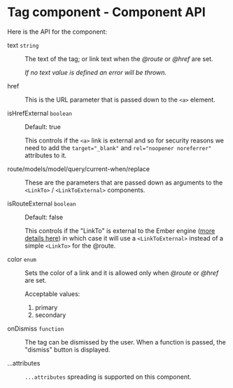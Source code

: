# Tag component - Component API

Here is the API for the component:

<dl class="dummy-component-props" aria-labelledby="component-api-tag"><dt>text <code>string</code></dt><dd><p>The text of the tag; or link text when the <em>@route</em> or <em>@href</em> are set.</p><p><em>If no text value is defined an error will be thrown.</em></p></dd><dt>href</dt><dd><p>This is the URL parameter that is passed down to the <code>&lt;a&gt;</code> element.</p></dd><dt>isHrefExternal <code>boolean</code></dt><dd><p>Default: <span class="default">true</span></p><p>This controls if the <code>&lt;a&gt;</code> link is external and so for security reasons we need to add the <code>target="_blank"</code> and <code>rel="noopener noreferrer"</code> attributes to it.</p></dd><dt>route/models/model/query/current-when/replace</dt><dd><p>These are the parameters that are passed down as arguments to the <code>&lt;LinkTo&gt;</code> / <code>&lt;LinkToExternal&gt;</code> components.</p></dd><dt>isRouteExternal <code>boolean</code></dt><dd><p>Default: <span class="default">false</span></p><p>This controls if the "LinkTo" is external to the Ember engine (<a href="https://ember-engines.com/docs/link-to-external" target="_blank" rel="noopener noreferrer">more details here</a>) in which case it will use a <code>&lt;LinkToExternal&gt;</code> instead of a simple <code>&lt;LinkTo&gt;</code> for the @route.</p></dd><dt>color <code>enum</code></dt><dd><p>Sets the color of a link and it is allowed only when <em>@route</em> or <em>@href</em> are set.</p><p>Acceptable values:</p><ol><li class="default">primary</li><li>secondary</li></ol></dd><dt>onDismiss <code>function</code></dt><dd><p>The tag can be dismissed by the user. When a function is passed, the "dismiss" button is displayed.</p></dd><dt>...attributes</dt><dd><p><code class="dummy-code">...attributes</code> spreading is supported on this component.</p></dd></dl>